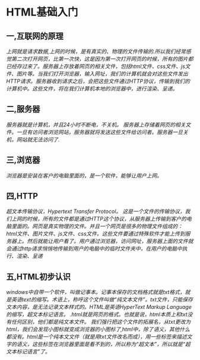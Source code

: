 # HTML基础入门
## 一,互联网的原理  
_上网就是请求数据,上网的时候，是有真实的、物理的文件传输的.所以我们经常感觉第二次打开网页，比第一次快，这是因为第一次打开网页的时候，所有的图片都已经存过来了。服务器上存放着网页的相关文件，包括html文件、css文件、js文件、图片等。当我们打开浏览器，输入网址，我们的计算机就会对这些文件发出HTTP请求。服务器收到请求之后，会把这些文件通过HTTP协议，传输到我们的计算机中。这些文件，将在我们计算机本地的浏览器中，进行渲染、呈递。_  
## 二,服务器  
_服务器就是计算机，并且24小时不断电，不关机。
服务器上存储着网页的相关文件。一旦有访问者浏览网站，服务器就将发送这些文件给访问者。服务器一旦关机，网站就无法访问了._
## 三,浏览器
_浏览器是安装在客户的电脑里面的，是一个软件，能够让用户上网。_
## 四,HTTP
_超文本传输协议，Hypertext Transfer Protocol。
这是一个文件的传输协议，我们上网的时候，所有的文件都是通过HTTP这个协议，从服务器上传输到客户的电脑里面的。网页是真实物理的文件。并且一个网页是很多的物理文件组成的：html文件、图片文件、js文件、css文件。这些文件要通过特殊软件才能上传到服务器上。然后就能让用户看了。用户通过浏览器，访问网址，服务器上面的文件就会通过http请求悄悄地传输到用户的电脑中的临时文件夹中，在用户的电脑中执行、渲染、呈递_
## 五,HTML初步认识
_windows中自带一个软件，叫做记事本。记事本保存的文档格式就是txt格式，就是英语text的缩写。术语上，称呼这个文件叫做“纯文本文件”。txt文件，只能保存文本内容，是无法记录文本样式的。HTML是英语HyperText Markup Language的缩写，超文本标记语言。
.html就是网页的格式。也就是说，html本质上和txt没有任何区别，他们都是纯文本文件。
我们强行把这个文件的拓展名，从txt更改为html，我们会发现小图标就变成浏览器的小图标了,html中，除了语义，其他什么都没有。html是一个纯本文文件（就是用txt文件改名而成），用一些标签来描述文字的语义，这些标签在浏览器里面是看不到的，所以称为“超文本”，所以就是“超文本标记语言”了。_


